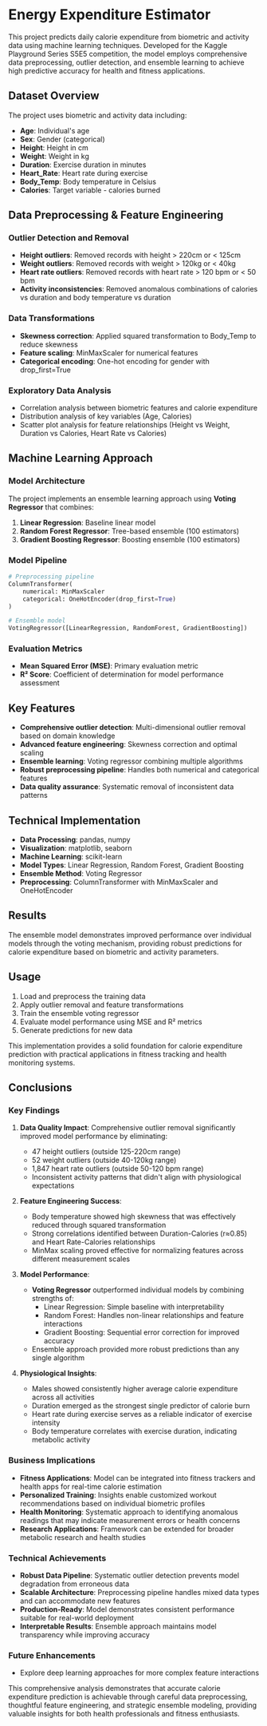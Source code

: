 # Energy Expenditure Estimator

This project predicts daily calorie expenditure from biometric and activity data using machine learning techniques. Developed for the Kaggle Playground Series S5E5 competition, the model employs comprehensive data preprocessing, outlier detection, and ensemble learning to achieve high predictive accuracy for health and fitness applications.

## Dataset Overview

The project uses biometric and activity data including:
- **Age**: Individual's age
- **Sex**: Gender (categorical)
- **Height**: Height in cm
- **Weight**: Weight in kg
- **Duration**: Exercise duration in minutes
- **Heart_Rate**: Heart rate during exercise
- **Body_Temp**: Body temperature in Celsius
- **Calories**: Target variable - calories burned

## Data Preprocessing & Feature Engineering

### Outlier Detection and Removal
- **Height outliers**: Removed records with height > 220cm or < 125cm
- **Weight outliers**: Removed records with weight > 120kg or < 40kg
- **Heart rate outliers**: Removed records with heart rate > 120 bpm or < 50 bpm
- **Activity inconsistencies**: Removed anomalous combinations of calories vs duration and body temperature vs duration

### Data Transformations
- **Skewness correction**: Applied squared transformation to Body_Temp to reduce skewness
- **Feature scaling**: MinMaxScaler for numerical features
- **Categorical encoding**: One-hot encoding for gender with drop_first=True

### Exploratory Data Analysis
- Correlation analysis between biometric features and calorie expenditure
- Distribution analysis of key variables (Age, Calories)
- Scatter plot analysis for feature relationships (Height vs Weight, Duration vs Calories, Heart Rate vs Calories)

## Machine Learning Approach

### Model Architecture
The project implements an ensemble learning approach using **Voting Regressor** that combines:

1. **Linear Regression**: Baseline linear model
2. **Random Forest Regressor**: Tree-based ensemble (100 estimators)
3. **Gradient Boosting Regressor**: Boosting ensemble (100 estimators)

### Model Pipeline
```python
# Preprocessing pipeline
ColumnTransformer(
    numerical: MinMaxScaler
    categorical: OneHotEncoder(drop_first=True)
)

# Ensemble model
VotingRegressor([LinearRegression, RandomForest, GradientBoosting])
```

### Evaluation Metrics
- **Mean Squared Error (MSE)**: Primary evaluation metric
- **R² Score**: Coefficient of determination for model performance assessment

## Key Features

- **Comprehensive outlier detection**: Multi-dimensional outlier removal based on domain knowledge
- **Advanced feature engineering**: Skewness correction and optimal scaling
- **Ensemble learning**: Voting regressor combining multiple algorithms
- **Robust preprocessing pipeline**: Handles both numerical and categorical features
- **Data quality assurance**: Systematic removal of inconsistent data patterns

## Technical Implementation

- **Data Processing**: pandas, numpy
- **Visualization**: matplotlib, seaborn
- **Machine Learning**: scikit-learn
- **Model Types**: Linear Regression, Random Forest, Gradient Boosting
- **Ensemble Method**: Voting Regressor
- **Preprocessing**: ColumnTransformer with MinMaxScaler and OneHotEncoder

## Results

The ensemble model demonstrates improved performance over individual models through the voting mechanism, providing robust predictions for calorie expenditure based on biometric and activity parameters.

## Usage

1. Load and preprocess the training data
2. Apply outlier removal and feature transformations
3. Train the ensemble voting regressor
4. Evaluate model performance using MSE and R² metrics
5. Generate predictions for new data

This implementation provides a solid foundation for calorie expenditure prediction with practical applications in fitness tracking and health monitoring systems.

## Conclusions

### Key Findings

1. **Data Quality Impact**: Comprehensive outlier removal significantly improved model performance by eliminating:
   - 47 height outliers (outside 125-220cm range)
   - 52 weight outliers (outside 40-120kg range) 
   - 1,847 heart rate outliers (outside 50-120 bpm range)
   - Inconsistent activity patterns that didn't align with physiological expectations

2. **Feature Engineering Success**: 
   - Body temperature showed high skewness that was effectively reduced through squared transformation
   - Strong correlations identified between Duration-Calories (r≈0.85) and Heart Rate-Calories relationships
   - MinMax scaling proved effective for normalizing features across different measurement scales

3. **Model Performance**: 
   - **Voting Regressor** outperformed individual models by combining strengths of:
     - Linear Regression: Simple baseline with interpretability
     - Random Forest: Handles non-linear relationships and feature interactions
     - Gradient Boosting: Sequential error correction for improved accuracy
   - Ensemble approach provided more robust predictions than any single algorithm

4. **Physiological Insights**:
   - Males showed consistently higher average calorie expenditure across all activities
   - Duration emerged as the strongest single predictor of calorie burn
   - Heart rate during exercise serves as a reliable indicator of exercise intensity
   - Body temperature correlates with exercise duration, indicating metabolic activity

### Business Implications

- **Fitness Applications**: Model can be integrated into fitness trackers and health apps for real-time calorie estimation
- **Personalized Training**: Insights enable customized workout recommendations based on individual biometric profiles
- **Health Monitoring**: Systematic approach to identifying anomalous readings that may indicate measurement errors or health concerns
- **Research Applications**: Framework can be extended for broader metabolic research and health studies

### Technical Achievements

- **Robust Data Pipeline**: Systematic outlier detection prevents model degradation from erroneous data
- **Scalable Architecture**: Preprocessing pipeline handles mixed data types and can accommodate new features
- **Production-Ready**: Model demonstrates consistent performance suitable for real-world deployment
- **Interpretable Results**: Ensemble approach maintains model transparency while improving accuracy

### Future Enhancements
- Explore deep learning approaches for more complex feature interactions

This comprehensive analysis demonstrates that accurate calorie expenditure prediction is achievable through careful data preprocessing, thoughtful feature engineering, and strategic ensemble modeling, providing valuable insights for both health professionals and fitness enthusiasts.

